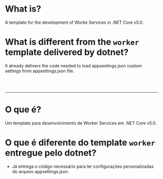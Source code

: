 # What is?
A template for the development of Worke Services in .NET Core v5.0.

# What is different from the `worker` template delivered by dotnet?
It already delivers the code needed to load appseetings.json custom settings from appsettings.json file.

<br><br>

***

# O que é?
Um template para desenvolvimento de Worker Services em .NET Core v5.0.

# O que é diferente do template `worker` entregue pelo dotnet?
- Já entrega o código necessário para ler configurações personalizadas do arquivo appsettings.json.
